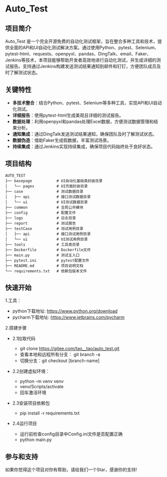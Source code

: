 # Auto_Test

## 项目简介

Auto_Test 是一个完全开源免费的自动化测试框架，旨在整合多种工具和技术，提供全面的API和UI自动化测试解决方案。通过使用Python、pytest、Selenium、pytest-html、requests、openpyxl、pandas、DingTalk、email、Faker、Jenkins等技术，本项目能够帮助开发者高效地进行自动化测试，并生成详细的测试报告。支持通过Jenkins构建发送测试结果通知到邮件和钉钉，方便团队成员及时了解测试状态。

## 关键特性

- **多技术整合**：结合Python、pytest、Selenium等多种工具，实现API和UI自动化测试。
- **详细报告**：使用pytest-html生成美观且详细的测试报告。
- **数据处理**：利用openpyxl和pandas处理Excel数据，方便测试数据管理和结果分析。
- **通知集成**：通过DingTalk发送测试结果通知，确保团队及时了解测试状态。
- **数据伪造**：借助Faker生成假数据，丰富测试场景。
- **持续集成**：通过Jenkins实现持续集成，确保项目代码始终处于良好状态。

## 项目结构

```plaintext
AUTO_TEST
├── basepage           # UI自动化基础类封装目录 
│   └── pages          # UI页面封装目录
├── case               # 测试数据目录
│   ├── api            # 接口测试数据目录
│   └── ui             # UI测试数据目录
├── common             # 全局公共模块
├── config             # 配置文件
├── logs               # 日志目录
├── report             # 测试报告
├── testCase           # 测试用例目录
│   ├── api            # 接口测试用例目录
│   └── ui             # UI测试用例目录
├── tools              # 工具类目录
├── Dockerfile         # Dockerfile文件
├── main.py            # 测试主入口
├── pytest.ini         # pytest配置文件
├── README.md          # 项目说明文档
└── requirements.txt   # 依赖包版本文件
```

## 快速开始

1.工具：

- python下载地址: <https://www.python.org/download>
- pycharm下载地址: <https://www.jetbrains.com/pycharm>

2.搭建步骤

- 2.1拉取代码
  - git clone <https://gitee.com/tao__tao/auto_test.git>
  - 查看本地和远程所有分支： git branch -a
  - 切换分支：git checkout [branch-name]

- 2.2创建虚拟环境：
  - python -m venv venv
  - venv/Scripts/activate
  - 回车激活环境

- 2.3安装项目依赖包
  - pip install -r requirements.txt

- 2.4运行项目
  - 运行前检查config目录中Config.ini文件是否配置正确
  - python main.py

## 参与和支持

如果你觉得这个项目对你有帮助，请给我们一个Star，感谢你的支持!
